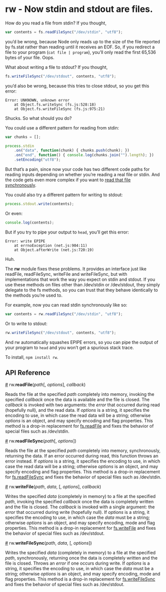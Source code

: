 # rw - Now stdin and stdout are files.

How do you read a file from stdin? If you thought,

```js
var contents = fs.readFileSync("/dev/stdin", "utf8");
```

you’d be wrong, because Node only reads up to the size of the file reported by fs.stat rather than reading until it receives an EOF. So, if you redirect a file to your program (`cat file | program`), you’ll only read the first 65,536 bytes of your file. Oops.

What about writing a file to stdout? If you thought,

```js
fs.writeFileSync("/dev/stdout", contents, "utf8");
```

you’d also be wrong, because this tries to close stdout, so you get this error:

```
Error: UNKNOWN, unknown error
    at Object.fs.writeSync (fs.js:528:18)
    at Object.fs.writeFileSync (fs.js:975:21)
```

Shucks. So what should you do?

You could use a different pattern for reading from stdin:

```js
var chunks = [];

process.stdin
    .on("data", function(chunk) { chunks.push(chunk); })
    .on("end", function() { console.log(chunks.join("").length); })
    .setEncoding("utf8");
```

But that’s a pain, since now your code has two different code paths for reading inputs depending on whether you’re reading a real file or stdin. And the code gets even more complex if you want to [read that file synchronously](https://github.com/mbostock/rw/blob/master/lib/rw/read-file-sync.js).

You could also try a different pattern for writing to stdout:

```js
process.stdout.write(contents);
```

Or even:

```js
console.log(contents);
```

But if you try to pipe your output to `head`, you’ll get this error:

```
Error: write EPIPE
    at errnoException (net.js:904:11)
    at Object.afterWrite (net.js:720:19)
```

Huh.

The **rw** module fixes these problems. It provides an interface just like readFile, readFileSync, writeFile and writeFileSync, but with implementations that work the way you expect on stdin and stdout. If you use these methods on files other than /dev/stdin or /dev/stdout, they simply delegate to the fs methods, so you can trust that they behave identically to the methods you’re used to.

For example, now you can read stdin synchronously like so:

```js
var contents = rw.readFileSync("/dev/stdin", "utf8");
```

Or to write to stdout:

```js
rw.writeFileSync("/dev/stdout", contents, "utf8");
```

And rw automatically squashes EPIPE errors, so you can pipe the output of your program to `head` and you won’t get a spurious stack trace.

To install, `npm install rw`.

## API Reference

<a name="readFile" href="#readFile">#</a> rw.<b>readFile</b>(<i>path</i>[, <i>options</i>], <i>callback</i>)

Reads the file at the specified *path* completely into memory, invoking the specified *callback* once the data is available and the file is closed. The *callback* is invoked with two arguments: the *error* that occurred during read (hopefully null), and the read data. If *options* is a string, it specifies the encoding to use, in which case the read data will be a string; otherwise *options* is an object, and may specify encoding and flag properties. This method is a drop-in replacement for [fs.readFile](https://nodejs.org/api/fs.html#fs_fs_readfile_file_options_callback) and fixes the behavior of special files such as /dev/stdin.

<a name="readFileSync" href="#readFileSync">#</a> rw.<b>readFileSync</b>(<i>path</i>[, <i>options</i>])

Reads the file at the specified *path* completely into memory, synchronously, returning the data. If an error occurred during read, this function throws an error instead. If *options* is a string, it specifies the encoding to use, in which case the read data will be a string; otherwise *options* is an object, and may specify encoding and flag properties. This method is a drop-in replacement for [fs.readFileSync](https://nodejs.org/api/fs.html#fs_fs_readfilesync_file_options) and fixes the behavior of special files such as /dev/stdin.

<a name="writeFile" href="#writeFile">#</a> rw.<b>writeFile</b>(<i>path</i>, <i>data</i>, [, <i>options</i>], <i>callback</i>)

Writes the specified *data* (completely in memory) to a file at the specified *path*, invoking the specified *callback* once the data is completely written and the file is closed. The *callback* is invoked with a single argument: the *error* that occurred during write (hopefully null). If *options* is a string, it specifies the encoding to use, in which case the *data* must be a string; otherwise *options* is an object, and may specify encoding, mode and flag properties. This method is a drop-in replacement for [fs.writeFile](https://nodejs.org/api/fs.html#fs_fs_writefile_file_data_options_callback) and fixes the behavior of special files such as /dev/stdout.

<a name="writeFileSync" href="#writeFileSync">#</a> rw.<b>writeFileSync</b>(<i>path</i>, <i>data</i>, [, <i>options</i>])

Writes the specified *data* (completely in memory) to a file at the specified *path*, synchronously, returning once the data is completely written and the file is closed. Throws an *error* if one occurs during write. If *options* is a string, it specifies the encoding to use, in which case the *data* must be a string; otherwise *options* is an object, and may specify encoding, mode and flag properties. This method is a drop-in replacement for [fs.writeFileSync](https://nodejs.org/api/fs.html#fs_fs_writefilesync_file_data_options) and fixes the behavior of special files such as /dev/stdout.
